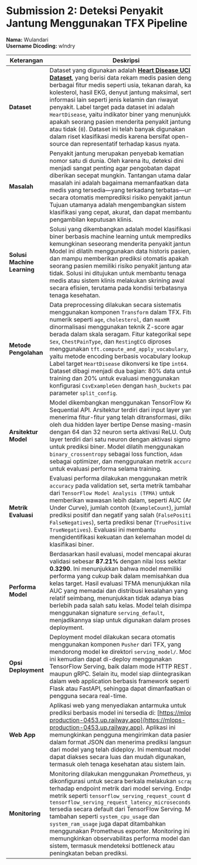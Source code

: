 # Submission 2: Deteksi Penyakit Jantung Menggunakan TFX Pipeline

**Nama:** Wulandari  
**Username Dicoding:** wlndry

| **Keterangan**          | **Deskripsi** |
|-------------------------|---------------|
| **Dataset**             | Dataset yang digunakan adalah [**Heart Disease UCI Dataset**](https://www.kaggle.com/datasets/fedesoriano/heart-failure-prediction), yang berisi data rekam medis pasien dengan berbagai fitur medis seperti usia, tekanan darah, kadar kolesterol, hasil EKG, denyut jantung maksimal, serta informasi lain seperti jenis kelamin dan riwayat penyakit. Label target pada dataset ini adalah `HeartDisease`, yaitu indikator biner yang menunjukkan apakah seorang pasien menderita penyakit jantung (`1`) atau tidak (`0`). Dataset ini telah banyak digunakan dalam riset klasifikasi medis karena bersifat open-source dan representatif terhadap kasus nyata. |
| **Masalah**             | Penyakit jantung merupakan penyebab kematian nomor satu di dunia. Oleh karena itu, deteksi dini menjadi sangat penting agar pengobatan dapat diberikan secepat mungkin. Tantangan utama dalam masalah ini adalah bagaimana memanfaatkan data medis yang tersedia—yang terkadang terbatas—untuk secara otomatis memprediksi risiko penyakit jantung. Tujuan utamanya adalah mengembangkan sistem klasifikasi yang cepat, akurat, dan dapat membantu pengambilan keputusan klinis. |
| **Solusi Machine Learning** | Solusi yang dikembangkan adalah model klasifikasi biner berbasis machine learning untuk memprediksi kemungkinan seseorang menderita penyakit jantung. Model ini dilatih menggunakan data historis pasien, dan mampu memberikan prediksi otomatis apakah seorang pasien memiliki risiko penyakit jantung atau tidak. Solusi ini ditujukan untuk membantu tenaga medis atau sistem klinis melakukan skrining awal secara efisien, terutama pada kondisi terbatasnya tenaga kesehatan. |
| **Metode Pengolahan**   | Data preprocessing dilakukan secara sistematis menggunakan komponen `Transform` dalam TFX. Fitur numerik seperti `age`, `cholesterol`, dan `maxHR` dinormalisasi menggunakan teknik Z-score agar berada dalam skala seragam. Fitur kategorikal seperti `Sex`, `ChestPainType`, dan `RestingECG` diproses menggunakan `tft.compute_and_apply_vocabulary`, yaitu metode encoding berbasis vocabulary lookup. Label target `HeartDisease` dikonversi ke tipe `int64`. Dataset dibagi menjadi dua bagian: 80% data untuk training dan 20% untuk evaluasi menggunakan konfigurasi `CsvExampleGen` dengan `hash_buckets` pada parameter `split_config`. |
| **Arsitektur Model**    | Model dikembangkan menggunakan TensorFlow Keras Sequential API. Arsitektur terdiri dari input layer yang menerima fitur-fitur yang telah ditransformasi, diikuti oleh dua hidden layer bertipe Dense masing-masing dengan 64 dan 32 neuron serta aktivasi ReLU. Output layer terdiri dari satu neuron dengan aktivasi sigmoid untuk prediksi biner. Model dilatih menggunakan `binary_crossentropy` sebagai loss function, `Adam` sebagai optimizer, dan menggunakan metrik `accuracy` untuk evaluasi performa selama training. |
| **Metrik Evaluasi**     | Evaluasi performa dilakukan menggunakan metrik `accuracy` pada validation set, serta metrik tambahan dari `TensorFlow Model Analysis (TFMA)` untuk memberikan wawasan lebih dalam, seperti AUC (Area Under Curve), jumlah contoh (`ExampleCount`), jumlah prediksi positif dan negatif yang salah (`FalsePositives`, `FalseNegatives`), serta prediksi benar (`TruePositives`, `TrueNegatives`). Evaluasi ini membantu mengidentifikasi kekuatan dan kelemahan model dalam klasifikasi biner. |
| **Performa Model**      | Berdasarkan hasil evaluasi, model mencapai akurasi validasi sebesar **87.21%** dengan nilai loss sekitar **0.3290**. Ini menunjukkan bahwa model memiliki performa yang cukup baik dalam memisahkan dua kelas target. Hasil evaluasi TFMA menunjukkan nilai AUC yang memadai dan distribusi kesalahan yang relatif seimbang, menunjukkan tidak adanya bias berlebih pada salah satu kelas. Model telah disimpan menggunakan signature `serving_default`, menjadikannya siap untuk digunakan dalam proses deployment. |
| **Opsi Deployment**     | Deployment model dilakukan secara otomatis menggunakan komponen `Pusher` dari TFX, yang mendorong model ke direktori `serving_model/`. Model ini kemudian dapat di-deploy menggunakan TensorFlow Serving, baik dalam mode HTTP REST API maupun gRPC. Selain itu, model siap diintegrasikan ke dalam web application berbasis framework seperti Flask atau FastAPI, sehingga dapat dimanfaatkan oleh pengguna secara real-time. |
| **Web App**             | Aplikasi web yang menyediakan antarmuka untuk prediksi berbasis model ini tersedia di: [https://mlops-production-0453.up.railway.app](https://mlops-production-0453.up.railway.app). Aplikasi ini memungkinkan pengguna mengirimkan data pasien dalam format JSON dan menerima prediksi langsung dari model yang telah dideploy. Ini membuat model dapat diakses secara luas dan mudah digunakan, termasuk oleh tenaga kesehatan atau sistem lain. |
| **Monitoring**          | Monitoring dilakukan menggunakan *Prometheus*, yang dikonfigurasi untuk secara berkala melakukan `scrape` terhadap endpoint metrik dari model serving. Endpoint metrik seperti `tensorflow_serving_request_count` dan `tensorflow_serving_request_latency_microseconds_sum` tersedia secara default dari TensorFlow Serving. Metrik tambahan seperti `system_cpu_usage` dan `system_ram_usage` juga dapat ditambahkan menggunakan Prometheus exporter. Monitoring ini memungkinkan observabilitas performa model dan sistem, termasuk mendeteksi bottleneck atau peningkatan beban prediksi. |
